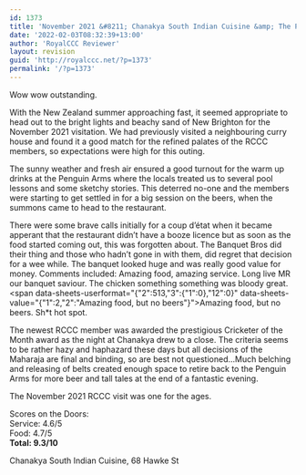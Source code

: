 ```yaml
---
id: 1373
title: 'November 2021 &#8211; Chanakya South Indian Cuisine &amp; The Penguin Arms'
date: '2022-02-03T08:32:39+13:00'
author: 'RoyalCCC Reviewer'
layout: revision
guid: 'http://royalccc.net/?p=1373'
permalink: '/?p=1373'
---
```


Wow wow outstanding.

With the New Zealand summer approaching fast, it seemed appropriate to head out to the bright lights and beachy sand of New Brighton for the November 2021 visitation. We had previously visited a neighbouring curry house and found it a good match for the refined palates of the RCCC members, so expectations were high for this outing.

The sunny weather and fresh air ensured a good turnout for the warm up drinks at the Penguin Arms where the locals treated us to several pool lessons and some sketchy stories. This deterred no-one and the members were starting to get settled in for a big session on the beers, when the summons came to head to the restaurant.

There were some brave calls initially for a coup d’état when it became apperant that the restaurant didn’t have a booze licence but as soon as the food started coming out, this was forgotten about. The Banquet Bros did their thing and those who hadn’t gone in with them, did regret that decision for a wee while. The banquet looked huge and was really good value for money. Comments included: Amazing food, amazing service. Long live MR our banquet saviour. The chicken something something was bloody great. <span data-sheets-userformat="{"2":513,"3":{"1":0},"12":0}" data-sheets-value="{"1":2,"2":"Amazing food, but no beers"}">Amazing food, but no beers. </span>Sh\*t hot spot.

The newest RCCC member was awarded the prestigious Cricketer of the Month award as the night at Chanakya drew to a close. The criteria seems to be rather hazy and haphazard these days but all decisions of the Maharaja are final and binding, so are best not questioned…Much belching and releasing of belts created enough space to retire back to the Penguin Arms for more beer and tall tales at the end of a fantastic evening.

The November 2021 RCCC visit was one for the ages.

Scores on the Doors:  
Service: 4.6/5  
Food: 4.7/5  
**Total: 9.3/10**

Chanakya South Indian Cuisine, 68 Hawke St